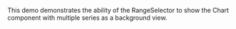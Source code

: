 This demo demonstrates the ability of&nbsp;the RangeSelector to&nbsp;show the Chart component with multiple series as&nbsp;a&nbsp;background view.
<!--split-->